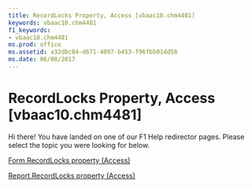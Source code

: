 ```yaml
---
title: RecordLocks Property, Access [vbaac10.chm4481]
keywords: vbaac10.chm4481
f1_keywords:
- vbaac10.chm4481
ms.prod: office
ms.assetid: a32dbc84-d671-4097-b453-f96fbb01dd58
ms.date: 06/08/2017
---
```



# RecordLocks Property, Access [vbaac10.chm4481]

Hi there! You have landed on one of our F1 Help redirector pages. Please select the topic you were looking for below.

[Form.RecordLocks property (Access)](http://msdn.microsoft.com/library/9080f7dd-259e-8b13-9648-3269bc7321d3%28Office.15%29.aspx)

[Report.RecordLocks property (Access)](http://msdn.microsoft.com/library/21f8d145-e417-a7a1-e697-b1e07434c760%28Office.15%29.aspx)


